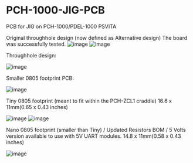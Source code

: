 # PCH-1000-JIG-PCB
PCB for JIG on PCH-1000/PDEL-1000 PSVITA

Original throughhole design (now defined as Alternative design)
The board was successfully tested.
![image](https://user-images.githubusercontent.com/203427/227500791-3c5b47f9-d491-48f5-9ebc-42fe5a4dbd85.png)
![image](https://user-images.githubusercontent.com/203427/227500906-a0003081-95c0-42fd-bc33-4cddedeb600d.png)


Throughhole design: 

![image](https://user-images.githubusercontent.com/203427/227498831-ceb81897-a547-4ceb-9d31-55ff941b60cf.png)


Smaller 0805 footprint PCB: 

![image](https://user-images.githubusercontent.com/203427/225348474-67f1b619-1317-4e49-8dcd-ff30cb4a7db6.png)


Tiny 0805 footprint (meant to fit within the PCH-ZCL1 craddle)
16.6 x 11mm(0.65 x 0.43 inches)

![image](https://user-images.githubusercontent.com/203427/225658495-ec06bd6f-8084-4344-b684-ed58eb531545.png)
![image](https://user-images.githubusercontent.com/203427/225658419-1a270cdc-9460-42ed-94f4-285438aee1ef.png)

Nano 0805 footprint (smaller than Tiny) / Updated Resistors BOM / 5 Volts version available to use with 5V UART modules.
14.8 x 11mm(0.58 x 0.43 inches)

![image](https://user-images.githubusercontent.com/203427/227506877-3af192a1-2e8c-4319-9034-aa9a998d90dc.png)

